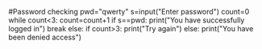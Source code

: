 #Password checking
pwd="qwerty"
s=input("Enter password")
count=0
while count<3:
    count=count+1
    if s==pwd:
        print("You have successfully logged in")
        break
    else:
        if count>3:
            print("Try again")
        else:
            print("You have been denied access")

